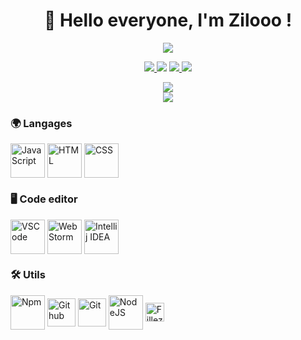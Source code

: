 <h1 align="center"> 🦅 Hello everyone, I'm Zilooo !</h1>

<p align="center">
<img src="https://media.discordapp.net/attachments/813341662545313832/813343404507267092/pokemon_pixel.gif">
 <p align="center">
    <a href="https://discordapp.com/users/526877994019586060" target"blank_"><img src="https://img.shields.io/badge/Discord-111111?style=for-the-badge&logo=discord&logoColor=white" target="_blank">  </a> 
    <a href="https://open.spotify.com/user/6kysx2dj4u400aghp5uda7hjx" target"blank_"><img src="https://img.shields.io/badge/Spotify%20-111111.svg?&style=for-the-badge&logo=spotify&logoColor=white"></a>
    <a href="https://www.youtube.com/channel/UC9q8ZRYgkjBY6AbYLhKa8jA" target"blank_"><img src="https://img.shields.io/badge/YouTube-111111?style=for-the-badge&logo=youtube&logoColor=white" target="_blank">
    <a href="https://github.com/Ziloooo" target"blank_"><img src="https://img.shields.io/badge/GitHub%20-111111.svg?&style=for-the-badge&logo=github&logoColor=white"></a>
</p>


  <div align="center">
  <a href="https://discord.com/users/526877994019586060" target="_blank">
  <img src="https://lanyard-profile-readme.vercel.app/api/526877994019586060?bg=111111"> 
   <div align="center">
     <a href="https://github.com/ziloooo/">
        <img src="https://github-readme-streak-stats.herokuapp.com?user=ziloooo&hide_border=true&background=111111&currStreakLabel=FFFFFF&sideLabels=FFFFFF&currStreakNum=FFFFFF&dates=FFFFFF&sideNums=FFFFFF&fire=FFFFFF&ring=FFFFFF&stroke=FFFFFFFF)](https://git.io/streak-stats" />
  </a>
  </a> 
  </a> 
  </p>
  </div>
  <div align="left">
      <h3>🌍 Langages </h3>
    <img align="center" alt="JavaScript" height="55" width="55" src="https://skillicons.dev/icons?i=js&theme=dark">
    <img align="center" alt="HTML" height="55" width="55" src="https://skillicons.dev/icons?i=html&theme=dark">
    <img align="center" alt="CSS" height="55" width="55" src="https://skillicons.dev/icons?i=css&theme=dark">
  </div>
   <div align="left">
         <h3>🖥️ Code editor </h3> 
     <img align="center" alt="VSCode" height="55" width="55" src="https://skillicons.dev/icons?i=vscode&theme=dark">
     <img align="center" alt="Web Storm" height="55" width="55" src="https://upload.wikimedia.org/wikipedia/commons/thumb/c/c0/WebStorm_Icon.svg/768px-WebStorm_Icon.svg.png">
     <img align="center"alt="Intellij IDEA"height="55"width="55"src="https://skillicons.dev/icons?i=idea&theme=dark">
 </div>
   <div align="left">
    <h3>🛠️ Utils </h3> 
     <img align="center" alt="Npm" height="55" width="55" src="https://cdn.jsdelivr.net/gh/devicons/devicon/icons/npm/npm-original-wordmark.svg">
     <img align="center" alt="Github" height="45" width="45" src="https://skillicons.dev/icons?i=github&theme=dark" />
      <img align="center" alt="Git" height="45" width="45" src="https://skillicons.dev/icons?i=git&theme=dark" />
     <img align="center" alt="NodeJS" height="55" width="55" src="https://skillicons.dev/icons?i=nodejs&theme=dark">
     <img align="center" alt="Fillezilla" height="30" width="30" src="https://cdn.jsdelivr.net/gh/devicons/devicon/icons/filezilla/filezilla-plain.svg"> 
 </div>
 


  
